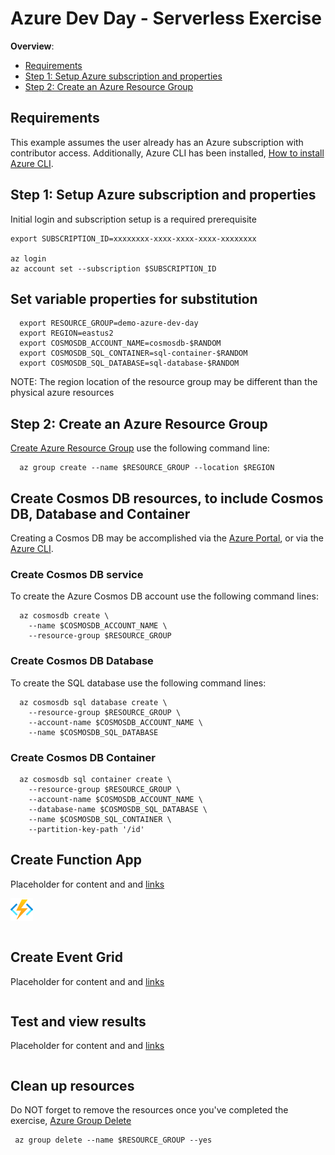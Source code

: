 # Azure Dev Day - Serverless Exercise 

<!-- TOC -->
**Overview**: 

- [Requirements](#requirements)
- [Step 1: Setup Azure subscription and properties](Step-1-Setup-Azure-subscription-and-properties)
- [Step 2: Create an Azure Resource Group ](Step-2-Create-an-Azure-Resource-Group)

<!-- TOC -->

## Requirements

This example assumes the user already has an Azure subscription with contributor access. Additionally, Azure CLI has been installed, [How to install Azure CLI](https://docs.microsoft.com/en-us/cli/azure/install-azure-cli).

## Step 1: Setup Azure subscription and properties

Initial login and subscription setup is a required prerequisite

````shell
export SUBSCRIPTION_ID=xxxxxxxx-xxxx-xxxx-xxxx-xxxxxxxx

az login 
az account set --subscription $SUBSCRIPTION_ID
````
## Set variable properties for substitution 

````shell
  export RESOURCE_GROUP=demo-azure-dev-day
  export REGION=eastus2
  export COSMOSDB_ACCOUNT_NAME=cosmosdb-$RANDOM
  export COSMOSDB_SQL_CONTAINER=sql-container-$RANDOM
  export COSMOSDB_SQL_DATABASE=sql-database-$RANDOM
````

NOTE: The region location of the resource group may be different than the physical azure resources 

## Step 2: Create an Azure Resource Group 

[Create Azure Resource Group](https://docs.microsoft.com/en-us/cli/azure/group?view=azure-cli-latest#az_group_create) use the following command line:

````shell
  az group create --name $RESOURCE_GROUP --location $REGION
````
  
## Create Cosmos DB resources, to include Cosmos DB, Database and Container 

Creating a Cosmos DB may be accomplished via the [Azure Portal](https://docs.microsoft.com/en-us/azure/cosmos-db/create-cosmosdb-resources-portal), or via the [Azure CLI](https://docs.microsoft.com/en-us/azure/cosmos-db/cli-samples).

### Create Cosmos DB service

To create the Azure Cosmos DB account use the following command lines:

````shell
  az cosmosdb create \
    --name $COSMOSDB_ACCOUNT_NAME \
    --resource-group $RESOURCE_GROUP
````

### Create Cosmos DB Database 

To create the SQL database use the following command lines:

````shell
  az cosmosdb sql database create \
    --resource-group $RESOURCE_GROUP \
    --account-name $COSMOSDB_ACCOUNT_NAME \
    --name $COSMOSDB_SQL_DATABASE
````


### Create Cosmos DB Container 

````shell
  az cosmosdb sql container create \
    --resource-group $RESOURCE_GROUP \
    --account-name $COSMOSDB_ACCOUNT_NAME \
    --database-name $COSMOSDB_SQL_DATABASE \
    --name $COSMOSDB_SQL_CONTAINER \
    --partition-key-path '/id'
````
 
## Create Function App 

Placeholder for content and and [links](...)

![Link to Fucntion Apps SVG](media/Function-Apps.svg "Azure Functions")


````shell

````


## Create Event Grid 
Placeholder for content and and [links](..)

````shell

````

##  Test and view results 
Placeholder for content and and [links](..)

````shell

````


## Clean up resources 

Do NOT forget to remove the resources once you've completed the exercise, [Azure Group Delete](https://docs.microsoft.com/en-us/cli/azure/group?view=azure-cli-latest#az_group_delete)

```shell
 az group delete --name $RESOURCE_GROUP --yes
```
